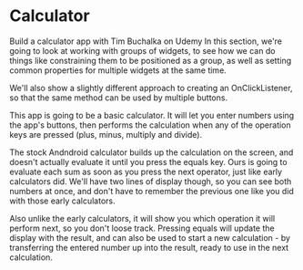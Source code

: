 # Calculator
Build a calculator app with Tim Buchalka on Udemy
In this section, we're going to look at working with groups of widgets, to see how we can do things like 
constraining them to be positioned as a group, as well as setting common properties for multiple widgets at the same time.

We'll also show a slightly different approach to creating an OnClickListener, so that the same method can be used by multiple buttons.

This app is going to be a basic calculator.
It will let you enter numbers using the app's buttons, 
then performs the calculation when any of the operation keys are pressed (plus, minus, multiply and divide).

The stock Andndroid calculator builds up the calculation on the screen, and doesn't actually evaluate it until you press the equals key.
Ours is going to evaluate each sum as soon as you press the next operator, just like early calculators did.
We'll have two lines of display though, so you can see both numbers at once,
and don't have to remember the previous one like you did with those early calculators.

Also unlike the early calculators, it will show you which operation it will perform next,
so you don't loose track. Pressing equals will update the display with the result,
and can also be used to start a new calculation - by transferring the entered number up into the result,
ready to use in the next calculation.
